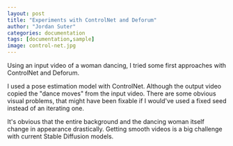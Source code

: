 ```yaml
---
layout: post
title: "Experiments with ControlNet and Deforum"
author: "Jordan Suter"
categories: documentation
tags: [documentation,sample]
image: control-net.jpg
---
```


Using an input video of a woman dancing, I tried some first approaches with ControlNet and Deforum.

I used a pose estimation model with ControlNet. Although the output video copied the "dance moves" from the input video. There are some obvious visual problems, that might have been fixable if I would've used a fixed seed instead of an iterating one.

It's obvious that the entire background and the dancing woman itself change in appearance drastically. Getting smooth videos is a big challenge with current Stable Diffusion models.

<blockquote class="imgur-embed-pub" lang="en" data-id="a/G7uNWkL" data-context="false" ><a href="//imgur.com/a/G7uNWkL"></a></blockquote><script async src="//s.imgur.com/min/embed.js" charset="utf-8"></script>